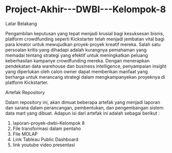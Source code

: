 # Project-Akhir---DWBI---Kelompok-8

Latar Belakang 

Pengambilan keputusan yang tepat menjadi krusial bagi kesuksesan bisnis, platform crowdfunding seperti Kickstarter telah menjadi jembatan vital bagi para kreator untuk mewujudkan proyek-proyek kreatif mereka. Salah satu persoalan kritis yang dihadapi adalah kurangnya pemahaman yang memadai tentang strategi yang efektif untuk meningkatkan peluang keberhasilan kampanye crowdfunding mereka. Dengan menerapkan pendekatan data warehouse dan business intelligence, penyampaian insight yang diperlukan oleh calon owner dapat memberikan manfaat yang berharga untuk merancang strategi dalam mengkampanyekan proyeknya di platform Kickstarter. 

Artefak Repository

Dalam repository ini, akan dimuat beberapa artefak yang menjadi laporan dan sarana dalam perancangan, pembentukan, dan pengembangan sistem data mart yang dibuat. Adapun isi dari artefak ini adalah sebagai berikut : 
 1. laporan-proyek-dwbi-Kelompok 8
 2. File transformasi dalam pentaho
 3. File MOLAP
 4. Link Tableau Public Dashboard
 5. link youtube video presentasi 
 
